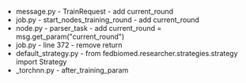 - message.py - TrainRequest - add current_round
- job.py - start_nodes_training_round - add current_round
- node.py - parser_task - add current_round = msg.get_param("current_round")
- job.py - line 372 - remove return
- default_strategy.py - from fedbiomed.researcher.strategies.strategy import Strategy
- _torchnn.py - after_training_param
